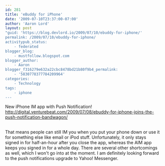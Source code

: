 ```yaml
---
id: 281
title: 'eBuddy for iPhone'
date: '2009-07-10T23:37:00-07:00'
author: 'Aaron Lord'
layout: post
"guid: 'https://blog.devlord.io/2009/07/10/ebuddy-for-iphone/'
permalink: /2009/07/10/ebuddy-for-iphone/
activitypub_status:
    - federated
blogger_blog:
    - mustfollow.blogspot.com
blogger_author:
    - Aaron
blogger_f316279e632a22cbc8478bd21b80f9b4_permalink:
    - '5830778377784209964'
categories:
    - Technology
tags:
    - iphone
---
```


New iPhone IM app with Push Notification!  <a href="http://digital.venturebeat.com/2009/07/08/ebuddy-for-iphone-joins-the-push-notification-bandwagon/">http://digital.venturebeat.com/2009/07/08/ebuddy-for-iphone-joins-the-push-notification-bandwagon/</a><div><br /></div><div>That means people can still IM you when you put your phone down or use it for something else like email or iPod stuff.  Unfortunately, it only stays signed in for half-an-hour after you close the app, whereas the AIM app keeps you signed in for a whole day.  There are several other shortcomings as well, which I won't go into at the moment.  I am definitely looking forward to the push notifications upgrade to Yahoo! Messenger.<br /></div><div class="blogger-post-footer"></div>